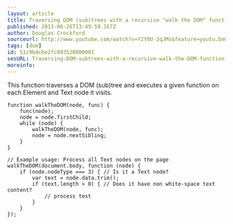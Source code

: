 ```yaml
---
layout: article
title: Traversing DOM (sub)trees with a recursive "walk the DOM" function.
published: 2013-06-26T13:49:59.167Z
author: Douglas Crockford
sourceurl: http://www.youtube.com/watch?v=Y2Y0U-2qJMs&feature=youtu.be&t=27m15s
tags: [dom]
id: 51c9b4cbe2fc093528000001
sesURL: Traversing-DOM-subtrees-with-a-recursive-walk-the-DOM-function
moreinfo: 
---
```


This function traverses a DOM (sub)tree and executes a given function on each Element and Text node it visits.

<pre><code class="language-javascript">function walkTheDOM(node, func) {
    func(node);
    node = node.firstChild;
    while (node) {
        walkTheDOM(node, func);
        node = node.nextSibling;
    }
}

// Example usage: Process all Text nodes on the page
walkTheDOM(document.body, function (node) {
    if (node.nodeType === 3) { // Is it a Text node?
        var text = node.data.trim();
        if (text.length &gt; 0) { // Does it have non white-space text content?
            // process text
        }
    }
});</code></pre>
